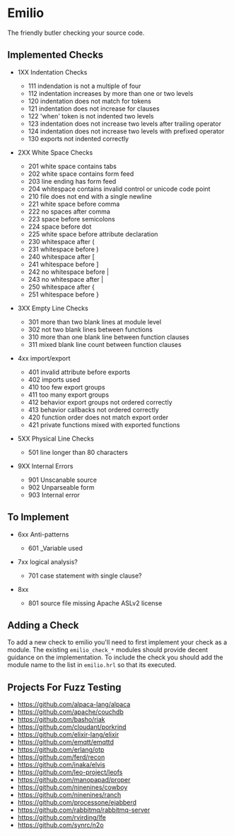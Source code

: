 Emilio
===

The friendly butler checking your source code.

Implemented Checks
---

* 1XX Indentation Checks
    * 111 indendation is not a multiple of four
    * 112 indentation increases by more than one or two levels
    * 120 indentation does not match for tokens
    * 121 indentation does not increase for clauses
    * 122 'when' token is not indented two levels
    * 123 indentation does not increase two levels after trailing operator
    * 124 indentation does not increase two levels with prefixed operator
    * 130 exports not indented correctly

* 2XX White Space Checks
    * 201 white space contains tabs
    * 202 white space contains form feed
    * 203 line ending has form feed
    * 204 whitespace contains invalid control or unicode code point
    * 210 file does not end with a single newline
    * 221 white space before comma
    * 222 no spaces after comma
    * 223 space before semicolons
    * 224 space before dot
    * 225 white space before attribute declaration
    * 230 whitespace after (
    * 231 whitespace before )
    * 240 whitespace after [
    * 241 whitespace before ]
    * 242 no whitespace before |
    * 243 no whitespace after |
    * 250 whitespace after {
    * 251 whitespace before }

* 3XX Empty Line Checks
    * 301 more than two blank lines at module level
    * 302 not two blank lines between functions
    * 310 more than one blank line between function clauses
    * 311 mixed blank line count between function clauses

* 4xx import/export
    * 401 invalid attribute before exports
    * 402 imports used
    * 410 too few export groups
    * 411 too many export groups
    * 412 behavior export groups not ordered correctly
    * 413 behavior callbacks not ordered correctly
    * 420 function order does not match export order
    * 421 private functions mixed with exported functions

* 5XX Physical Line Checks
    * 501 line longer than 80 characters

* 9XX Internal Errors
    * 901 Unscanable source
    * 902 Unparseable form
    * 903 Internal error

To Implement
---

* 6xx Anti-patterns
    * 601 _Variable used

* 7xx logical analysis?
    * 701 case statement with single clause?

* 8xx
    * 801 source file missing Apache ASLv2 license


Adding a Check
---

To add a new check to emilio you'll need to first implement your check
as a module. The existing `emilio_check_*` modules should provide
decent guidance on the implementation. To include the check you should
add the module name to the list in `emilio.hrl` so that its executed.


Projects For Fuzz Testing
---

* https://github.com/alpaca-lang/alpaca
* https://github.com/apache/couchdb
* https://github.com/basho/riak
* https://github.com/cloudant/porkrind
* https://github.com/elixir-lang/elixir
* https://github.com/emqtt/emqttd
* https://github.com/erlang/otp
* https://github.com/ferd/recon
* https://github.com/inaka/elvis
* https://github.com/leo-project/leofs
* https://github.com/manopapad/proper
* https://github.com/ninenines/cowboy
* https://github.com/ninenines/ranch
* https://github.com/processone/ejabberd
* https://github.com/rabbitmq/rabbitmq-server
* https://github.com/rvirding/lfe
* https://github.com/synrc/n2o

